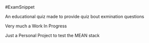 #ExamSnippet

An educational quiz made to provide quiz bout exmination questions

Very much a Work In Progress

Just a Personal Project to test the MEAN stack

